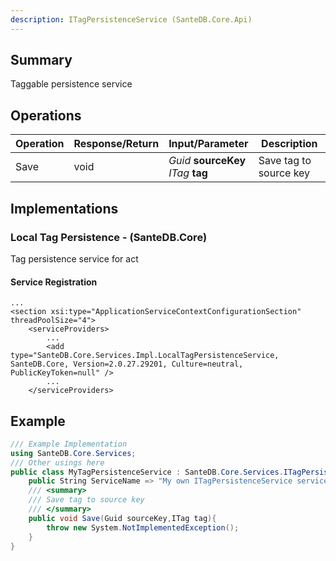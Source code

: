 ```yaml
---
description: ITagPersistenceService (SanteDB.Core.Api)
---
```


## Summary
Taggable persistence service

## Operations

|Operation|Response/Return|Input/Parameter|Description|
|-|-|-|-|
|Save|void|*Guid* **sourceKey**<br/>*ITag* **tag**|Save tag to source key|

## Implementations


### Local Tag Persistence - (SanteDB.Core)
Tag persistence service for act

#### Service Registration
```markup
...
<section xsi:type="ApplicationServiceContextConfigurationSection" threadPoolSize="4">
	<serviceProviders>
		...
		<add type="SanteDB.Core.Services.Impl.LocalTagPersistenceService, SanteDB.Core, Version=2.0.27.29201, Culture=neutral, PublicKeyToken=null" />
		...
	</serviceProviders>
```
## Example
```csharp
/// Example Implementation
using SanteDB.Core.Services;
/// Other usings here
public class MyTagPersistenceService : SanteDB.Core.Services.ITagPersistenceService { 
	public String ServiceName => "My own ITagPersistenceService service";
	/// <summary>
	/// Save tag to source key
	/// </summary>
	public void Save(Guid sourceKey,ITag tag){
		throw new System.NotImplementedException();
	}
}
```
